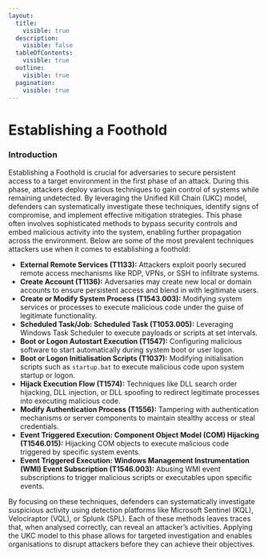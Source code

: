 ```yaml
---
layout:
  title:
    visible: true
  description:
    visible: false
  tableOfContents:
    visible: true
  outline:
    visible: true
  pagination:
    visible: true
---
```


# Establishing a Foothold

### Introduction

Establishing a Foothold is crucial for adversaries to secure persistent access to a target environment in the first phase of an attack. During this phase, attackers deploy various techniques to gain control of systems while remaining undetected. By leveraging the Unified Kill Chain (UKC) model, defenders can systematically investigate these techniques, identify signs of compromise, and implement effective mitigation strategies. This phase often involves sophisticated methods to bypass security controls and embed malicious activity into the system, enabling further propagation across the environment. Below are some of the most prevalent techniques attackers use when it comes to establishing a foothold:

* **External Remote Services (T1133):** Attackers exploit poorly secured remote access mechanisms like RDP, VPNs, or SSH to infiltrate systems.
* **Create Account (T1136):** Adversaries may create new local or domain accounts to ensure persistent access and blend in with legitimate users.
* **Create or Modify System Process (T1543.003):** Modifying system services or processes to execute malicious code under the guise of legitimate functionality.
* **Scheduled Task/Job: Scheduled Task (T1053.005):** Leveraging Windows Task Scheduler to execute payloads or scripts at set intervals.
* **Boot or Logon Autostart Execution (T1547):** Configuring malicious software to start automatically during system boot or user logon.
* **Boot or Logon Initialisation Scripts (T1037):** Modifying initialisation scripts such as `startup.bat` to execute malicious code upon system startup or logon.
* **Hijack Execution Flow (T1574):** Techniques like DLL search order hijacking, DLL injection, or DLL spoofing to redirect legitimate processes into executing malicious code.
* **Modify Authentication Process (T1556):** Tampering with authentication mechanisms or server components to maintain stealthy access or steal credentials.
* **Event Triggered Execution: Component Object Model (COM) Hijacking (T1546.015):** Hijacking COM objects to execute malicious code triggered by specific system events.
* **Event Triggered Execution: Windows Management Instrumentation (WMI) Event Subscription (T1546.003):** Abusing WMI event subscriptions to trigger malicious scripts or executables upon specific events.

By focusing on these techniques, defenders can systematically investigate suspicious activity using detection platforms like Microsoft Sentinel (KQL), Velociraptor (VQL), or Splunk (SPL). Each of these methods leaves traces that, when analysed correctly, can reveal an attacker’s activities. Applying the UKC model to this phase allows for targeted investigation and enables organisations to disrupt attackers before they can achieve their objectives.
